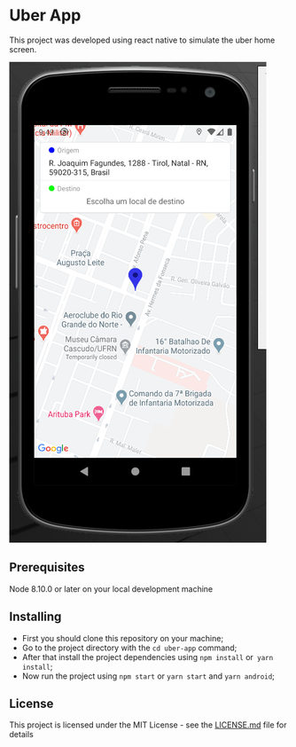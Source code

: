 # Uber App

This project was developed using react native to simulate the uber home screen.

![](src/assets/presentation.gif)

## Prerequisites

Node 8.10.0 or later on your local development machine


## Installing

* First you should clone this repository on your machine;
* Go to the project directory with the `cd uber-app` command;
* After that install the project dependencies using `npm install` or` yarn install`;
* Now run the project using `npm start` or `yarn start` and `yarn android`;

## License

This project is licensed under the MIT License - see the [LICENSE.md](LICENSE) file for details
